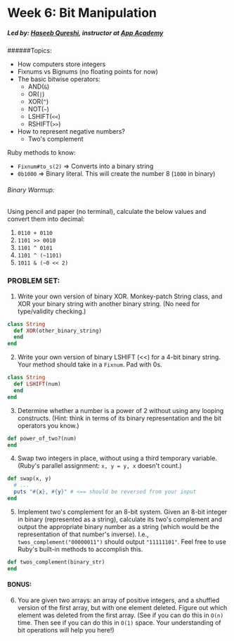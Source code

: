 # Week 6: Bit Manipulation
##### Led by: [Haseeb Qureshi](https://github.com/Haseeb-Qureshi/), instructor at [App Academy](http://appacademy.io)

######Topics:
* How computers store integers
* Fixnums vs Bignums (no floating points for now)
* The basic bitwise operators:
  * AND(`&`)
  * OR(`|`)
  * XOR(`^`)
  * NOT(`~`)
  * LSHIFT(`<<`)
  * RSHIFT(`>>`)
* How to represent negative numbers?
  * Two's complement

Ruby methods to know:
* `Fixnum#to_s(2)` => Converts into a binary string
* `0b1000` => Binary literal. This will create the number 8 (`1000` in binary)

###### Binary Warmup:
Using pencil and paper (no terminal), calculate the below values and convert them into decimal:

1. `0110 + 0110`
2. `1101 >> 0010`
3. `1101 ^ 0101`
4. `1101 ^ (~1101)`
5. `1011 & (~0 << 2)`


### PROBLEM SET:

1. Write your own version of binary XOR. Monkey-patch String class, and XOR your binary string with another binary string. (No need for type/validity checking.)

  ```ruby
  class String
    def XOR(other_binary_string)
    end
  end
  ```

2. Write your own version of binary LSHIFT (<<) for a 4-bit binary string. Your method should take in a `Fixnum`. Pad with 0s.

  ```ruby
  class String
    def LSHIFT(num)
    end
  end
  ```

3. Determine whether a number is a power of 2 without using any looping constructs. (Hint: think in terms of its binary representation and the bit operators you know.)

  ```ruby
  def power_of_two?(num)
  end
  ```

4. Swap two integers in place, without using a third temporary variable. (Ruby's parallel assignment: `x, y = y, x` doesn't count.)

  ```ruby
  def swap(x, y)
    # ...
    puts "#{x}, #{y}" # <== should be reversed from your input
  end
  ```

5. Implement two's complement for an 8-bit system. Given an 8-bit integer in binary (represented as a string), calculate its two's complement and output the appropriate binary number as a string (which would be the representation of that number's inverse). I.e., `twos_complement("00000011")` should output `"11111101"`. Feel free to use Ruby's built-in methods to accomplish this.

  ```ruby
  def twos_complement(binary_str)
  end
  ```

#### BONUS:

6. You are given two arrays: an array of positive integers, and a shuffled version of the first array, but with one element deleted. Figure out which element was deleted from the first array. (See if you can do this in `O(n)` time. Then see if you can do this in `O(1)` space. Your understanding of bit operations will help you here!)
